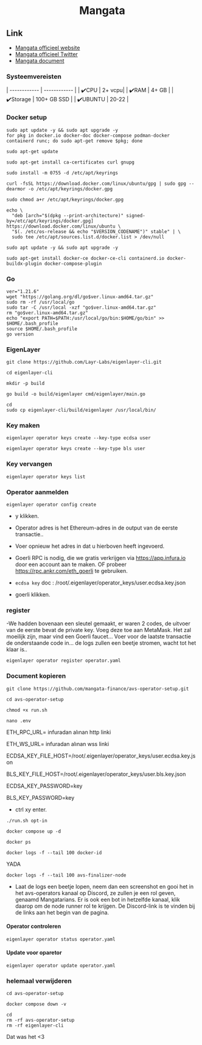 <h1 align="center"> Mangata </h1>



## Link
 * [Mangata officieel website](https://mangata.finance/)
 * [Mangata officieel Twitter](https://twitter.com/MangataFinance)
 * [Mangata document](https://docs.mangata.finance/welcome/)
 


### Systeemvereisten


| ------------ | ------------ |
| ✔️CPU |	2+ vcpu|
| ✔️RAM	| 4+ GB |
| ✔️Storage	| 100+ GB SSD |
| ✔️UBUNTU | 20-22 |


### Docker setup
```
sudo apt update -y && sudo apt upgrade -y
for pkg in docker.io docker-doc docker-compose podman-docker containerd runc; do sudo apt-get remove $pkg; done
```
```
sudo apt-get update
```
```
sudo apt-get install ca-certificates curl gnupg
```
```
sudo install -m 0755 -d /etc/apt/keyrings
```
```
curl -fsSL https://download.docker.com/linux/ubuntu/gpg | sudo gpg --dearmor -o /etc/apt/keyrings/docker.gpg
```
```
sudo chmod a+r /etc/apt/keyrings/docker.gpg
```
```
echo \
  "deb [arch="$(dpkg --print-architecture)" signed-by=/etc/apt/keyrings/docker.gpg] https://download.docker.com/linux/ubuntu \
  "$(. /etc/os-release && echo "$VERSION_CODENAME")" stable" | \
  sudo tee /etc/apt/sources.list.d/docker.list > /dev/null
```
```
sudo apt update -y && sudo apt upgrade -y
```
```
sudo apt-get install docker-ce docker-ce-cli containerd.io docker-buildx-plugin docker-compose-plugin
```
### Go
```
ver="1.21.6"
wget "https://golang.org/dl/go$ver.linux-amd64.tar.gz"
sudo rm -rf /usr/local/go
sudo tar -C /usr/local -xzf "go$ver.linux-amd64.tar.gz"
rm "go$ver.linux-amd64.tar.gz"
echo "export PATH=$PATH:/usr/local/go/bin:$HOME/go/bin" >> $HOME/.bash_profile
source $HOME/.bash_profile
go version
```

### EigenLayer

```
git clone https://github.com/Layr-Labs/eigenlayer-cli.git
```
```
cd eigenlayer-cli
```
```
mkdir -p build
```
```
go build -o build/eigenlayer cmd/eigenlayer/main.go
```
```
cd
sudo cp eigenlayer-cli/build/eigenlayer /usr/local/bin/
```

### Key maken

```
eigenlayer operator keys create --key-type ecdsa user
```
```
eigenlayer operator keys create --key-type bls user
```

### Key vervangen

```
eigenlayer operator keys list
```



### Operator aanmelden
```
eigenlayer operator config create
```

- y klikken.

- Operator adres is het Ethereum-adres in de output van de eerste transactie..

- Voer opnieuw het adres in dat u hierboven heeft ingevoerd.

- Goerli RPC is nodig, die we gratis verkrijgen via https://app.infura.io door een account aan te maken. OF probeer https://rpc.ankr.com/eth_goerli te gebruiken.

- `ecdsa key` doc  : /root/.eigenlayer/operator_keys/user.ecdsa.key.json

- goerli klikken.







### register

-We hadden bovenaan een sleutel gemaakt, er waren 2 codes, de uitvoer van de eerste bevat de private key. Voeg deze toe aan MetaMask. Het zal moeilijk zijn, maar vind een Goerli faucet... Voer voor de laatste transactie de onderstaande code in... de logs zullen een beetje stromen, wacht tot het klaar is..
```
eigenlayer operator register operator.yaml
```







### Document kopieren
```
git clone https://github.com/mangata-finance/avs-operator-setup.git
```
```
cd avs-operator-setup
```
```
chmod +x run.sh
```
```
nano .env
```


ETH_RPC_URL= infuradan alınan http linki

ETH_WS_URL= infuradan alınan wss linki

ECDSA_KEY_FILE_HOST=/root/.eigenlayer/operator_keys/user.ecdsa.key.json

BLS_KEY_FILE_HOST=/root/.eigenlayer/operator_keys/user.bls.key.json

ECDSA_KEY_PASSWORD=key

BLS_KEY_PASSWORD=key

- ctrl xy enter.

```
./run.sh opt-in
```
```
docker compose up -d
```
```
docker ps
```

```
docker logs -f --tail 100 docker-id
```
YADA
```
docker logs -f --tail 100 avs-finalizer-node
```

- Laat de logs een beetje lopen, neem dan een screenshot en gooi het in het avs-operators kanaal op Discord, ze zullen je een rol geven, genaamd Mangatarians. Er is ook een bot in hetzelfde kanaal, klik daarop om de node runner rol te krijgen. De Discord-link is te vinden bij de links aan het begin van de pagina.


#### Operator controleren
```
eigenlayer operator status operator.yaml
```
#### Update voor oparetor
```
eigenlayer operator update operator.yaml
```

### helemaal verwijderen

```
cd avs-operator-setup
```
```
docker compose down -v
```
```
cd 
rm -rf avs-operator-setup
rm -rf eigenlayer-cli
```


Dat was het <3